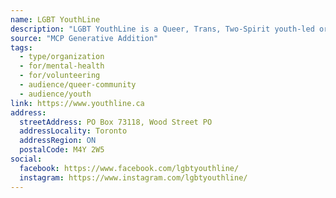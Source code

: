 ```yaml
---
name: LGBT YouthLine
description: "LGBT YouthLine is a Queer, Trans, Two-Spirit youth-led organization that affirms and supports the experiences of youth (29 and under) across Ontario. We do this by: Providing anonymous peer support and referrals; Training youth to provide support to other youth; and Providing resources so youth can make informed decisions."
source: "MCP Generative Addition"
tags:
  - type/organization
  - for/mental-health
  - for/volunteering
  - audience/queer-community
  - audience/youth
link: https://www.youthline.ca
address:
  streetAddress: PO Box 73118, Wood Street PO
  addressLocality: Toronto
  addressRegion: ON
  postalCode: M4Y 2W5
social:
  facebook: https://www.facebook.com/lgbtyouthline/
  instagram: https://www.instagram.com/lgbtyouthline/
---
```

